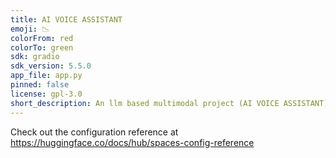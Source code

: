 ```yaml
---
title: AI VOICE ASSISTANT
emoji: 📉
colorFrom: red
colorTo: green
sdk: gradio
sdk_version: 5.5.0
app_file: app.py
pinned: false
license: gpl-3.0
short_description: An llm based multimodal project (AI VOICE ASSISTANT)
---
```


Check out the configuration reference at https://huggingface.co/docs/hub/spaces-config-reference

